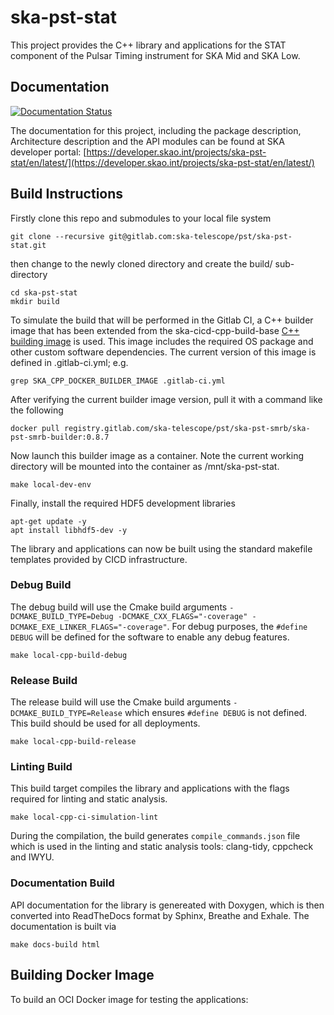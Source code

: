 # ska-pst-stat

This project provides the C++ library and applications for the STAT component of the Pulsar Timing instrument for SKA Mid and SKA Low.

## Documentation

[![Documentation Status](https://readthedocs.org/projects/ska-telescope-ska-pst-stat/badge/?version=latest)](https://developer.skao.int/projects/ska-pst-stat/en/latest/)

The documentation for this project, including the package description, Architecture description and the API modules can be found at SKA developer portal:  [https://developer.skao.int/projects/ska-pst-stat/en/latest/](https://developer.skao.int/projects/ska-pst-stat/en/latest/)

## Build Instructions

Firstly clone this repo and submodules to your local file system

    git clone --recursive git@gitlab.com:ska-telescope/pst/ska-pst-stat.git

then change to the newly cloned directory and create the build/ sub-directory

    cd ska-pst-stat
    mkdir build

To simulate the build that will be performed in the Gitlab CI, a C++ builder image that has been extended from the ska-cicd-cpp-build-base [C++ building image](https://github.com/ska-telescope/cpp_build_base) is used. This image includes the required OS package and other custom software dependencies. The current version of this image is defined in .gitlab-ci.yml; e.g.

    grep SKA_CPP_DOCKER_BUILDER_IMAGE .gitlab-ci.yml

After verifying the current builder image version, pull it with a command like the following

    docker pull registry.gitlab.com/ska-telescope/pst/ska-pst-smrb/ska-pst-smrb-builder:0.8.7

Now launch this builder image as a container. Note the current working directory will be mounted into the container as /mnt/ska-pst-stat.

    make local-dev-env

Finally, install the required HDF5 development libraries

    apt-get update -y
    apt install libhdf5-dev -y

The library and applications can now be built using the standard makefile templates provided by CICD infrastructure.

### Debug Build

The debug build will use the Cmake build arguments `-DCMAKE_BUILD_TYPE=Debug -DCMAKE_CXX_FLAGS="-coverage" -DCMAKE_EXE_LINKER_FLAGS="-coverage"`. For debug purposes, the `#define DEBUG` will be defined for the software to enable any debug features.

    make local-cpp-build-debug

### Release Build

The release build will use the Cmake build arguments `-DCMAKE_BUILD_TYPE=Release` which ensures `#define DEBUG` is not defined. This build should be used for all deployments.

    make local-cpp-build-release

### Linting Build

This build target compiles the library and applications with the flags required for linting and static analysis.

    make local-cpp-ci-simulation-lint

During the compilation, the build generates `compile_commands.json` file which is used in the linting and static analysis tools: clang-tidy, cppcheck and IWYU.

### Documentation Build

API documentation for the library is genereated with Doxygen, which is then converted into ReadTheDocs format by Sphinx, Breathe and Exhale. The documentation is built via 

    make docs-build html

## Building Docker Image

To build an OCI Docker image for testing the applications:
